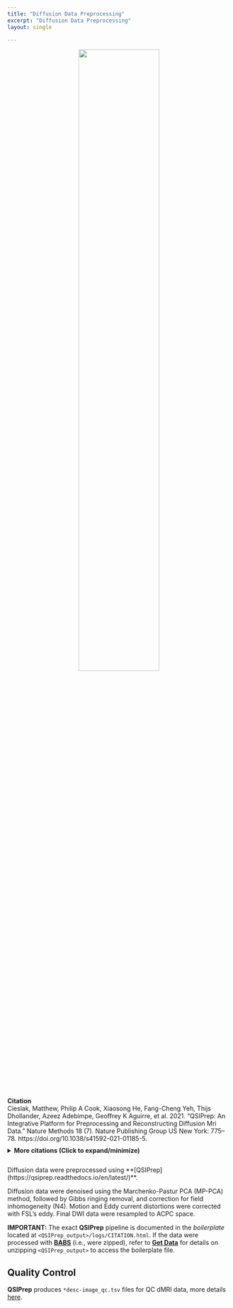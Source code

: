 ```yaml
---
title: "Diffusion Data Preprocessing"
excerpt: "Diffusion Data Preprocessing"
layout: single

---
```


<style>
details p { margin: 8px 0 !important; }
details div { line-height: 1.6; }
</style>

<div style="text-align: center;">
     <img src="{{ site.baseurl }}/assets/images/misc/qsiprep_workflow.png" width="60%" height="auto" />
</div>

<br/>
<div style="margin: 10px 0;">
<strong>Citation</strong><br/>
Cieslak, Matthew, Philip A Cook, Xiaosong He, Fang-Cheng Yeh, Thijs Dhollander, Azeez Adebimpe, Geoffrey K Aguirre, et al. 2021. “QSIPrep: An Integrative Platform for Preprocessing and Reconstructing Diffusion Mri Data.” Nature Methods 18 (7). Nature Publishing Group US New York: 775–78. https://doi.org/10.1038/s41592-021-01185-5.
</div>

<details style="margin: 10px 0;">
<summary><strong>More citations (Click to expand/minimize)</strong></summary>
<div style="padding: 10px 0; line-height: 1.6;">
Abraham, Alexandre, Fabian Pedregosa, Michael Eickenberg, Philippe Gervais, Andreas Mueller, Jean Kossaifi, Alexandre Gramfort, Bertrand Thirion, and Gael Varoquaux. 2014. “Machine Learning for Neuroimaging with Scikit-Learn.” Frontiers in Neuroinformatics 8. https://doi.org/10.3389/fninf.2014.00014.
<p style="margin: 2px 0;"></p>
Andersson, Jesper LR, Mark S Graham, Enikő Zsoldos, and Stamatios N Sotiropoulos. 2016. “Incorporating Outlier Detection and Replacement into a Non-Parametric Framework for Movement and Distortion Correction of Diffusion Mr Images.” Neuroimage 141. Elsevier: 556–72.
<p style="margin: 2px 0;"></p>
Andersson, Jesper LR, and Stamatios N Sotiropoulos. 2016. “An Integrated Approach to Correction for Off-Resonance Effects and Subject Movement in Diffusion Mr Imaging.” Neuroimage 125. Elsevier: 1063–78.
<p style="margin: 2px 0;"></p>
Billot, Benjamin, Douglas N Greve, Oula Puonti, Axel Thielscher, Koen Van Leemput, Bruce Fischl, Adrian V Dalca, Juan Eugenio Iglesias, and others. 2023. “SynthSeg: Segmentation of Brain Mri Scans of Any Contrast and Resolution Without Retraining.” Medical Image Analysis 86. Elsevier: 102789.
<p style="margin: 2px 0;"></p>
Billot, Benjamin, Colin Magdamo, You Cheng, Steven E Arnold, Sudeshna Das, and Juan Eugenio Iglesias. 2023. “Robust Machine Learning Segmentation for Large-Scale Analysis of Heterogeneous Clinical Brain Mri Datasets.” Proceedings of the National Academy of Sciences 120 (9). National Acad Sciences: e2216399120.
<p style="margin: 2px 0;"></p>
Cordero-Grande, Lucilio, Daan Christiaens, Jana Hutter, Anthony N Price, and Jo V Hajnal. 2019. “Complex Diffusion-Weighted Image Estimation via Matrix Recovery Under General Noise Models.” Neuroimage 200. Elsevier: 391–404. https://doi.org/10.1016/j.neuroimage.2019.06.039.
<p style="margin: 2px 0;"></p>
Garyfallidis, Eleftherios, Matthew Brett, Bagrat Amirbekian, Ariel Rokem, Stefan Van Der Walt, Maxime Descoteaux, and Ian Nimmo-Smith. 2014. “Dipy, a Library for the Analysis of Diffusion Mri Data.” Frontiers in Neuroinformatics 8. Frontiers: 8.
<p style="margin: 2px 0;"></p>
Gorgolewski, K., C. D. Burns, C. Madison, D. Clark, Y. O. Halchenko, M. L. Waskom, and S. Ghosh. 2011. “Nipype: A Flexible, Lightweight and Extensible Neuroimaging Data Processing Framework in Python.” Frontiers in Neuroinformatics 5: 13. https://doi.org/10.3389/fninf.2011.00013.
<p style="margin: 2px 0;"></p>
Gorgolewski, Krzysztof J., Oscar Esteban, Christopher J. Markiewicz, Erik Ziegler, David Gage Ellis, Michael Philipp Notter, Dorota Jarecka, et al. 2018. “Nipype.” Software. Zenodo. https://doi.org/10.5281/zenodo.596855.
<p style="margin: 2px 0;"></p>
Hoopes, Andrew, Jocelyn S Mora, Adrian V Dalca, Bruce Fischl, and Malte Hoffmann. 2022. “SynthStrip: Skull-Stripping for Any Brain Image.” NeuroImage 260. Elsevier: 119474.
<p style="margin: 2px 0;"></p>
Lee, Hong-Hsi, Dmitry S Novikov, and Els Fieremans. 2021. “Removal of Partial Fourier-Induced Gibbs (Rpg) Ringing Artifacts in Mri.” Magnetic Resonance in Medicine 86 (5). Wiley Online Library: 2733–50.
<p style="margin: 2px 0;"></p>
Power, Jonathan D., Anish Mitra, Timothy O. Laumann, Abraham Z. Snyder, Bradley L. Schlaggar, and Steven E. Petersen. 2014. “Methods to Detect, Characterize, and Remove Motion Artifact in Resting State fMRI.” NeuroImage 84 (Supplement C): 320–41. https://doi.org/10.1016/j.neuroimage.2013.08.048.
<p style="margin: 2px 0;"></p>
Tournier, J-Donald, Robert Smith, David Raffelt, Rami Tabbara, Thijs Dhollander, Maximilian Pietsch, Daan Christiaens, Ben Jeurissen, Chun-Hung Yeh, and Alan Connelly. 2019. “MRtrix3: A Fast, Flexible and Open Software Framework for Medical Image Processing and Visualisation.” Neuroimage 202. Elsevier: 116137. https://doi.org/10.1016/j.neuroimage.2019.116137.
<p style="margin: 2px 0;"></p>
Tustison, N. J., B. B. Avants, P. A. Cook, Y. Zheng, A. Egan, P. A. Yushkevich, and J. C. Gee. 2010. “N4ITK: Improved N3 Bias Correction.” IEEE Transactions on Medical Imaging 29 (6): 1310–20. https://doi.org/10.1109/TMI.2010.2046908.
<p style="margin: 2px 0;"></p>
Veraart, Jelle, Els Fieremans, and Dmitry S Novikov. 2016. “Diffusion Mri Noise Mapping Using Random Matrix Theory.” Magnetic Resonance in Medicine 76 (5). Wiley Online Library: 1582–93.
<p style="margin: 2px 0;"></p>
Veraart, Jelle, Dmitry S Novikov, Daan Christiaens, Benjamin Ades-Aron, Jan Sijbers, and Els Fieremans. 2016. “Denoising of Diffusion Mri Using Random Matrix Theory.” NeuroImage 142. Elsevier: 394–406.
</div>
</details>


<br>
Diffusion data were preprocessed using **[QSIPrep](https://qsiprep.readthedocs.io/en/latest/)**.

Diffusion data were denoised using the Marchenko-Pastur PCA (MP-PCA) method, followed by Gibbs ringing removal, and correction for field inhomogeneity (N4). Motion and Eddy current distortions were corrected with FSL’s eddy. Final DWI data were resampled to ACPC space.

<div class="alert alert-primary" role="alert">
  <strong>IMPORTANT:</strong> The exact <strong>QSIPrep</strong> pipeline is documented in the <em>boilerplate</em> located at <code>&lt;QSIPrep_output&gt;/logs/CITATION.html</code>. If the data were processed with <a href="{{ site.baseurl }}/docs/imaging/image_babs/"><strong>BABS</strong></a> (i.e., were zipped), refer to <a href="{{ site.baseurl }}/docs/get_data#312-explore-the-data-structure"><strong>Get Data</strong></a> for details on unzipping <code>&lt;QSIPrep_output&gt;</code> to access the boilerplate file.
</div>

## Quality Control

**QSIPrep** produces `*desc-image_qc.tsv` files for QC dMRI data, more details [here](https://qsiprep.readthedocs.io/en/latest/preprocessing.html#quality-control-data).
